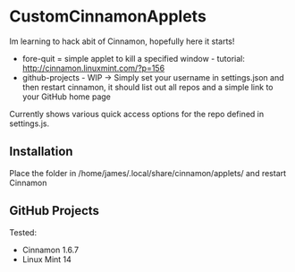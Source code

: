 CustomCinnamonApplets
=====================

Im learning to hack abit of Cinnamon, hopefully here it starts!

* fore-quit = simple applet to kill a specified window - tutorial: http://cinnamon.linuxmint.com/?p=156
* github-projects - WIP -> Simply set your username in settings.json and then restart cinnamon, it should list out all repos and a simple link to your GitHub home page

Currently shows various quick access options for the repo defined in settings.js.
## Installation

Place the folder in /home/james/.local/share/cinnamon/applets/ and restart Cinnamon

## GitHub Projects
Tested:
* Cinnamon 1.6.7
* Linux Mint 14
